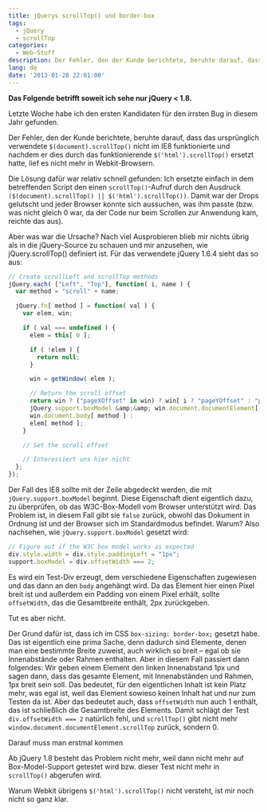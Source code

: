```yaml
---
title: jQuerys scrollTop() und border-box
tags:
  - jQuery
  - scrollTop
categories:
  - Web-Stuff
description: Der Fehler, den der Kunde berichtete, beruhte darauf, dass das ursprünglich verwendete `$(document).scrollTop()` nicht im IE8 funktionierte und nachdem er dies durch das funktionierende `$('html').scrollTop()` ersetzt hatte, lief es nicht mehr in Webkit-Browsern.
lang: de
date: '2013-01-28 22:01:00'
---
```


**Das Folgende betrifft soweit ich sehe nur jQuery &lt; 1.8.**

Letzte Woche habe ich den ersten Kandidaten für den irrsten Bug in diesem Jahr gefunden.

Der Fehler, den der Kunde berichtete, beruhte darauf, dass das ursprünglich verwendete `$(document).scrollTop()` nicht im IE8 funktionierte und nachdem er dies durch das funktionierende `$('html').scrollTop()` ersetzt hatte, lief es nicht mehr in Webkit-Browsern.

Die Lösung dafür war relativ schnell gefunden: Ich ersetzte einfach in dem betreffenden Script den einen `scrollTop()`-Aufruf durch den Ausdruck `($(document).scrollTop() || $('html').scrollTop())`. Damit war der Drops gelutscht und jeder Browser konnte sich aussuchen, was ihm passte (bzw. was nicht gleich 0 war, da der Code nur beim Scrollen zur Anwendung kam, reichte das aus).

Aber was war die Ursache? Nach viel Ausprobieren blieb mir nichts übrig als in die jQuery-Source zu schauen und mir anzusehen, wie jQuery.scrollTop() definiert ist. Für das verwendete jQuery 1.6.4 sieht das so aus:

```javascript
// Create scrollLeft and scrollTop methods
jQuery.each( ["Left", "Top"], function( i, name ) {
  var method = "scroll" + name;

  jQuery.fn[ method ] = function( val ) {
    var elem, win;

    if ( val === undefined ) {
      elem = this[ 0 ];

      if ( !elem ) {
        return null;
      }

      win = getWindow( elem );

      // Return the scroll offset
      return win ? ("pageXOffset" in win) ? win[ i ? "pageYOffset" : "pageXOffset" ] :
      jQuery.support.boxModel &amp;&amp; win.document.documentElement[ method ] ||
      win.document.body[ method ] :
      elem[ method ];
    }

    // Set the scroll offset

    // Interessiert uns hier nicht
  };
});
```

Der Fall des IE8 sollte mit der Zeile abgedeckt werden, die mit `jQuery.support.boxModel` beginnt. Diese Eigenschaft dient eigentlich dazu, zu überprüfen, ob das W3C-Box-Modell vom Browser unterstützt wird. Das Problem ist, in diesem Fall gibt sie `false` zurück, obwohl das Dokument in Ordnung ist und der Browser sich im Standardmodus befindet. Warum? Also nachsehen, wie `jQuery.support.boxModel` gesetzt wird:

```javascript
// Figure out if the W3C box model works as expected
div.style.width = div.style.paddingLeft = "1px";
support.boxModel = div.offsetWidth === 2;
```

Es wird ein Test-Div erzeugt, dem verschiedene Eigenschaften zugewiesen und das dann an den `body` angehängt wird. Da das Element hier einen Pixel breit ist und außerdem ein Padding von einem Pixel erhält, sollte `offsetWidth`, das die Gesamtbreite enthält, 2px zurückgeben.

Tut es aber nicht.

Der Grund dafür ist, dass ich im CSS `box-sizing: border-box;` gesetzt habe. Das ist eigentlich eine prima Sache, denn dadurch sind Elemente, denen man eine bestimmte Breite zuweist, auch wirklich so breit &ndash; egal ob sie Innenabstände oder Rahmen enthalten. Aber in diesem Fall passiert dann folgendes: Wir geben einem Element den linken Innenabstand 1px und sagen dann, dass das gesamte Element, mit Innenabständen und Rahmen, 1px breit sein soll. Das bedeutet, für den eigentlichen Inhalt ist kein Platz mehr, was egal ist, weil das Element sowieso keinen Inhalt hat und nur zum Testen da ist. Aber das bedeutet auch, dass `offsetWidth` nun auch 1 enthält, das ist schließlich die Gesamtbreite des Elements. Damit schlägt der Test `div.offsetWidth === 2` natürlich fehl, und `scrollTop()` gibt nicht mehr `window.document.documentElement.scrollTop` zurück, sondern 0.

Darauf muss man erstmal kommen

Ab jQuery 1.8 besteht das Problem nicht mehr, weil dann nicht mehr auf Box-Model-Support getestet wird bzw. dieser Test nicht mehr in `scrollTop()` abgerufen wird.

Warum Webkit übrigens `$('html').scrollTop()` nicht versteht, ist mir noch nicht so ganz klar.
